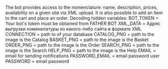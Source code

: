 The bot provides access to the nomenclature: name, description, prices, availability on a given site via XML upload.
It is also possible to add an item to the cart and place an order.
Decoding hidden variables: 
BOT_TOKEN = Your bot's token must be obtained from FATHER BOT
XML_DATA = Адрес выгрузки номенклатуры из какого-либо сайта в формате XML
CONNECTION = path to of your database
CATALOG_PNG = path to the image is the Сatalog
BASKET_PNG = path to the image is the Basket
ORDER_PNG = path to the image is the Order
SEARCH_PNG = path to the image is the Search
HELP_PNG = path to the image is the Help
EMAIL = email for sending notifications
PASSWORD_EMAIL = email password user
PASSWORD = email password
